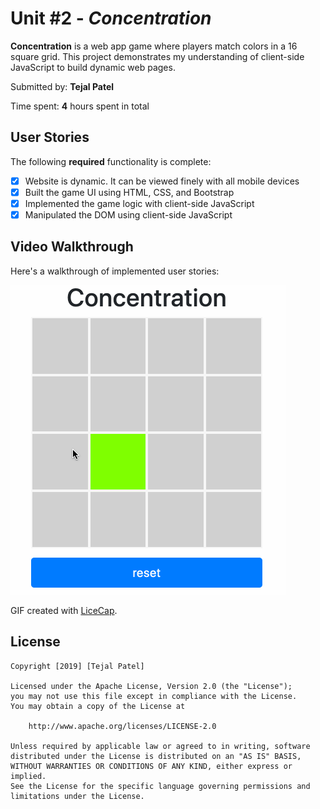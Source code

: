 # Unit #2 - *Concentration*

**Concentration** is a web app game where players match colors in a 16 square grid. This project demonstrates my understanding of client-side JavaScript to build dynamic web pages.

Submitted by: **Tejal Patel**

Time spent: **4** hours spent in total

## User Stories

The following **required** functionality is complete:

* [x] Website is dynamic. It can be viewed finely with all mobile devices
* [x] Built the game UI using HTML, CSS, and Bootstrap
* [x] Implemented the game logic with client-side JavaScript
* [x] Manipulated the DOM using client-side JavaScript

<!-- The following **optional** features are implemented:
* [ ] Added 
* [ ] UI animations
* [ ] Remembering the bill amount across app restarts (if <10mins)
* [ ] Using locale-specific currency and currency thousands separators.
* [ ] Making sure the keyboard is always visible and the bill amount is always the first responder. This way the user doesn't have to tap anywhere to use this app. Just launch the app and start typing. -->

## Video Walkthrough 

Here's a walkthrough of implemented user stories:

<img src='https://github.com/WearyKiwi9/concentration/blob/master/Concentration_Walkthrough.gif' title='Video Walkthrough' width='' alt='Video Walkthrough' />

GIF created with [LiceCap](http://www.cockos.com/licecap/).

## License

    Copyright [2019] [Tejal Patel]

    Licensed under the Apache License, Version 2.0 (the "License");
    you may not use this file except in compliance with the License.
    You may obtain a copy of the License at

        http://www.apache.org/licenses/LICENSE-2.0

    Unless required by applicable law or agreed to in writing, software
    distributed under the License is distributed on an "AS IS" BASIS,
    WITHOUT WARRANTIES OR CONDITIONS OF ANY KIND, either express or implied.
    See the License for the specific language governing permissions and
    limitations under the License.
